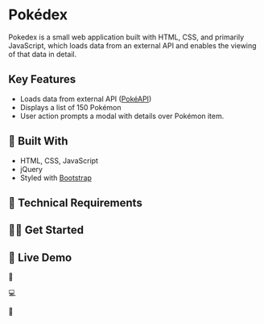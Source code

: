 # Pokédex

Pokedex is a small web application built with HTML, CSS, and primarily JavaScript, which loads data from an external API and enables the viewing of that data in detail.

## Key Features 

- Loads data from external API ([PokéAPI](https://pokeapi.co/))
- Displays a list of 150 Pokémon
- User action prompts a modal with details over Pokémon item. 

## :hammer: Built With 

- HTML, CSS, JavaScript
- jQuery
- Styled with [Bootstrap](https://getbootstrap.com/)

## :page_with_curl: Technical Requirements

## 👨‍💻 Get Started

## :rocket: Live Demo




:floppy_disk:

:computer:

:calling:




